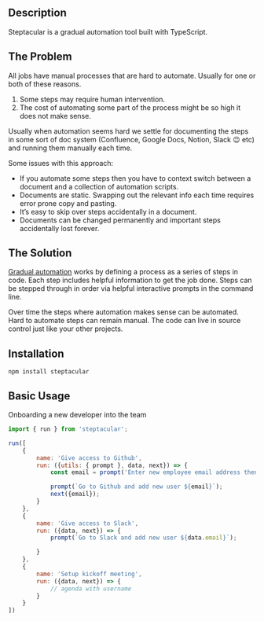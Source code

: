 ## Description
Steptacular is a gradual automation tool built with TypeScript.


## The Problem
All jobs have manual processes that are hard to automate. Usually for one or both of these reasons.

1. Some steps may require human intervention.
2. The cost of automating some part of the process might be so high it does not make sense.

Usually when automation seems hard we settle for documenting the steps in some sort of doc system (Confluence, Google Docs, Notion, Slack 😉 etc) and running them manually each time.

Some issues with this approach:

- If you automate some steps then you have to context switch between a document and a collection of automation scripts.
- Documents are static. Swapping out the relevant info each time requires error prone copy and pasting.
- It’s easy to skip over steps accidentally in a document.
- Documents can be changed permanently and important steps accidentally lost forever.

## The Solution
[Gradual automation](https://blog.danslimmon.com/2019/07/15/do-nothing-scripting-the-key-to-gradual-automation/) works by defining a process as a series of steps in code. Each step includes helpful information to get the job done. Steps can be stepped through in order via helpful interactive prompts in the command line.

Over time the steps where automation makes sense can be automated. Hard to automate steps can remain manual. The code can live in source control just like your other projects.


## Installation
```
npm install steptacular
```

## Basic Usage
Onboarding a new developer into the team
``` javascript
import { run } from 'steptacular';

run([
    {
        name: 'Give access to Github',
        run: ({utils: { prompt }, data, next}) => {
            const email = prompt('Enter new employee email address then hit enter: ');

            prompt(`Go to Github and add new user ${email}`);
            next({email});
        }
    },
    {
        name: 'Give access to Slack',
        run: ({data, next}) => {
            prompt(`Go to Slack and add new user ${data.email}`);

        }
    },
    {
        name: 'Setup kickoff meeting',
        run: ({data, next}) => {
            // agenda with username
        }
    }
])
```

